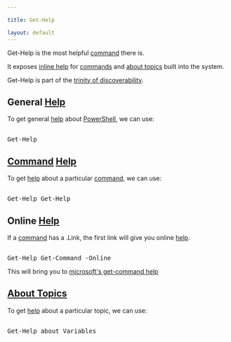 ```yaml
---

title: Get-Help

layout: default
---
```


Get-Help is the most helpful [command](/PowerShell/Commands) there is.

It exposes [inline help](/PowerShell/Help/Inline-Help) for [commands](/PowerShell/Commands) and [about topics](/PowerShell/Help/About-Topics) built into the system. 

Get-Help is part of the [trinity of discoverability](/PowerShell/Concepts/Trinity-Of-Discoverability).

## General [Help](/PowerShell/Help)

To get general [help](/PowerShell/Help) about [PowerShell](/PowerShell), we can use:

<pre><br/><span class='Warning'>Get-Help</span><br/></pre>

## [Command](/PowerShell/Commands) [Help](/PowerShell/Help)

To get [help](/PowerShell/Help) about a particular [command](/PowerShell/Commands), we can use:

<pre><br/><span class='Warning'>Get-Help</span>&nbsp;<span class='Verbose'>Get-Help</span><br/></pre>

## Online [Help](/PowerShell/Help)

If a [command](/PowerShell/Commands) has a .Link, the first link will give you online [help](/PowerShell/Help).

<pre><br/><span class='Warning'>Get-Help</span>&nbsp;<span class='Verbose'>Get-Command</span>&nbsp;<span class='Magenta'>-Online</span><br/></pre>

This will bring you to [microsoft's get-command help](https://learn.microsoft.com/en-us/powershell/module/microsoft.powershell.core/get-command)

## [About Topics](/PowerShell/Help/About-Topics)

To get [help](/PowerShell/Help) about a particular topic, we can use:

<pre><br/><span class='Warning'>Get-Help</span>&nbsp;<span class='Verbose'>about_Variables</span><br/></pre>
